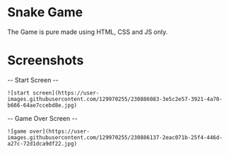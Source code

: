 # Snake Game
 The Game is pure made using HTML, CSS and JS only.
 
# Screenshots

  -- Start Screen --
  
    ![start screen](https://user-images.githubusercontent.com/129970255/230886083-3e5c2e57-3921-4a70-b666-64ae7ccebd8e.jpg)
   
  -- Game Over Screen --
  
    ![game over](https://user-images.githubusercontent.com/129970255/230886137-2eac071b-25f4-446d-a27c-72d1dca9df22.jpg)
  
